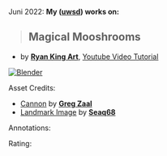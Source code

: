 Juni 2022: **My ([uwsd](https://www.linkedin.com/in/uwe-wlaschny-1a949a19a/)) works on:**

> ## Magical Mooshrooms
- by **[Ryan King Art](https://www.youtube.com/c/RyanKingArt)**, [Youtube Video Tutorial](https://www.youtube.com/watch?v=SMBBjOq0Epo&list=PLsGl9GczcgBs9QyBpFR4hp8b018IBngZh&index=1)

[![Blender](https://img.shields.io/badge/blender-3.2-blue)]()

Asset Credits:
- [Cannon](https://polyhaven.com/a/cannon) by **[Greg Zaal](https://polyhaven.com/all?a=Greg%20Zaal)**
- [Landmark Image](https://pixabay.com/de/photos/wald-pfad-sonnenstrahlen-waldweg-2942477/) by **[Seaq68](https://pixabay.com/de/users/seaq68-4191072/)**

Annotations: 

Rating: 
